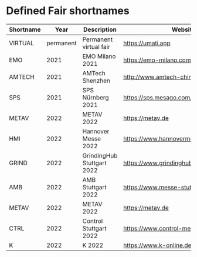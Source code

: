 # Defined Fair shortnames

| Shortname | Year | Description | Website |
| --- | --- | --- | --- |
| VIRTUAL | permanent | Permanent virtual fair | <https://umati.app> |
| EMO | 2021 | EMO Milano 2021 | <https://emo-milano.com/> |
| AMTECH | 2021 | AMTech Shenzhen | <http://www.amtech-china.com/?lang=en> |
| SPS | 2021 | SPS Nürnberg 2021 | <https://sps.mesago.com/nuernberg/de.html> |
| METAV | 2022 | METAV 2022 | <https://metav.de> |
| HMI | 2022 | Hannover Messe 2022 | <https://www.hannovermesse.de/> |
| GRIND | 2022 | GrindingHub Stuttgart 2022 | <https://www.grindinghub.de/> |
| AMB | 2022 | AMB Stuttgart 2022 | <https://www.messe-stuttgart.de/amb/> |
| METAV | 2022 | METAV 2022 | <https://metav.de> |
| CTRL | 2022 | Control Stuttgart 2022 | <https://www.control-messe.de/> |
| K | 2022 | K 2022 | <https://www.k-online.de/> |
